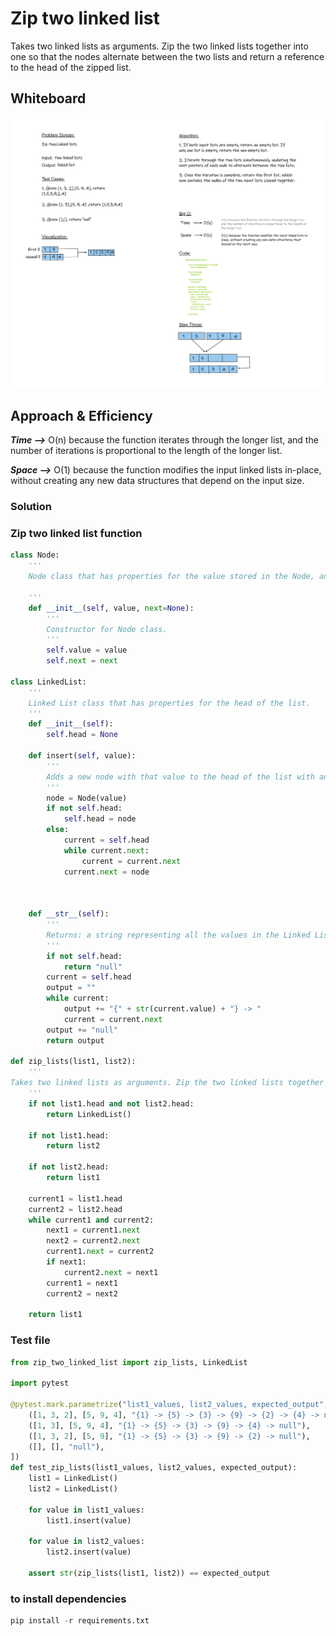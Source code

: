 # Zip two linked list

Takes two linked lists as arguments. Zip the two linked lists together into one so that the nodes alternate between the two lists and return a reference to the head of the zipped list.

## Whiteboard

![zip two linked list](/Zip-two-linked-lists/img.png)

## Approach & Efficiency

***Time -->***
O(n) because the function iterates through the longer list, and the number of iterations is proportional to the length of the longer list.

***Space -->***
 O(1) because the function modifies the input linked lists in-place, without creating any new data structures that depend on the input size.

### Solution

### Zip two linked list function

```python
class Node:
    '''
    Node class that has properties for the value stored in the Node, and a pointer to the next Node.

    '''
    def __init__(self, value, next=None):
        '''
        Constructor for Node class.
        '''
        self.value = value
        self.next = next

class LinkedList:
    '''
    Linked List class that has properties for the head of the list.
    '''
    def __init__(self):
        self.head = None

    def insert(self, value):
        '''
        Adds a new node with that value to the head of the list with an O(1) Time performance.
        '''
        node = Node(value)
        if not self.head:
            self.head = node
        else:
            current = self.head
            while current.next:
                current = current.next
            current.next = node

                

    def __str__(self):
        '''
        Returns: a string representing all the values in the Linked List, formatted as:
        '''
        if not self.head:
            return "null"
        current = self.head
        output = ""
        while current:
            output += "{" + str(current.value) + "} -> "
            current = current.next
        output += "null"
        return output

def zip_lists(list1, list2):
    '''
Takes two linked lists as arguments. Zip the two linked lists together into one so that the nodes alternate between the two lists and return a reference to the head of the zipped list.
    '''
    if not list1.head and not list2.head:
        return LinkedList()

    if not list1.head:
        return list2

    if not list2.head:
        return list1

    current1 = list1.head
    current2 = list2.head
    while current1 and current2:
        next1 = current1.next
        next2 = current2.next
        current1.next = current2
        if next1:
            current2.next = next1
        current1 = next1
        current2 = next2

    return list1


```

### Test file

```python
from zip_two_linked_list import zip_lists, LinkedList

import pytest

@pytest.mark.parametrize("list1_values, list2_values, expected_output", [
    ([1, 3, 2], [5, 9, 4], "{1} -> {5} -> {3} -> {9} -> {2} -> {4} -> null"),
    ([1, 3], [5, 9, 4], "{1} -> {5} -> {3} -> {9} -> {4} -> null"),
    ([1, 3, 2], [5, 9], "{1} -> {5} -> {3} -> {9} -> {2} -> null"),
    ([], [], "null"),
])
def test_zip_lists(list1_values, list2_values, expected_output):
    list1 = LinkedList()
    list2 = LinkedList()

    for value in list1_values:
        list1.insert(value)

    for value in list2_values:
        list2.insert(value)

    assert str(zip_lists(list1, list2)) == expected_output


```

### to install dependencies

```python
pip install -r requirements.txt
```
